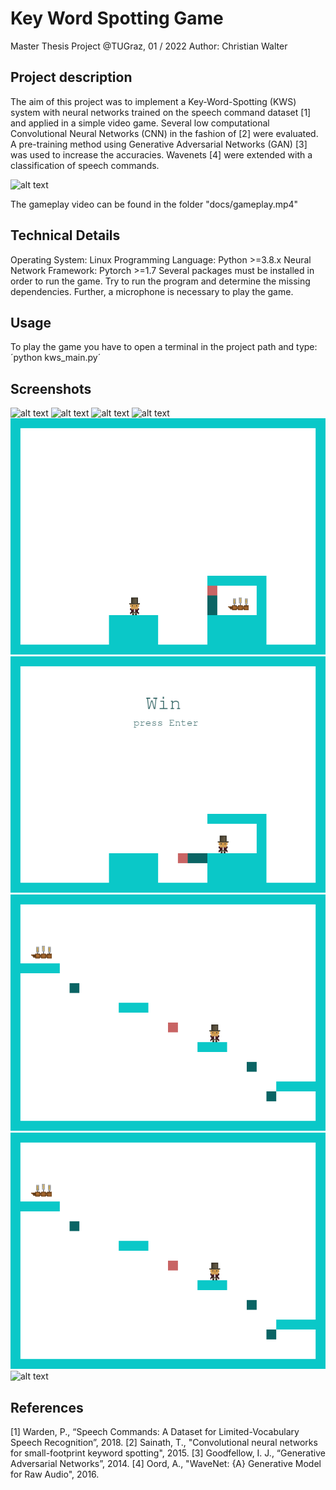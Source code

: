 # Key Word Spotting Game

Master Thesis Project @TUGraz, 01 / 2022
Author: Christian Walter


## Project description

The aim of this project was to implement a Key-Word-Spotting (KWS) system with neural networks trained on the speech command dataset [1] and applied in a simple video game.
Several low computational Convolutional Neural Networks (CNN) in the fashion of [2] were evaluated.
A pre-training method using Generative Adversarial Networks (GAN) [3] was used to increase the accuracies.
Wavenets [4] were extended with a classification of speech commands.

![alt text](https://raw.githubusercontent.com/chrisworld/kws_game/master/docu/screenshots/menu_main.png)

The gameplay video can be found in the folder "docs/gameplay.mp4"


## Technical Details

Operating System: Linux
Programming Language: Python >=3.8.x
Neural Network Framework: Pytorch >=1.7
Several packages must be installed in order to run the game. 
Try to run the program and determine the missing dependencies.
Further, a microphone is necessary to play the game.


## Usage

To play the game you have to open a terminal in the project path and type: ´python kws_main.py´


## Screenshots

![alt text](https://raw.githubusercontent.com/chrisworld/kws_game/master/docu/screenshots/menu_help.png)
![alt text](https://raw.githubusercontent.com/chrisworld/kws_game/master/docu/screenshots/menu_option_kws.png)
![alt text](https://raw.githubusercontent.com/chrisworld/kws_game/master/docu/screenshots/menu_option_e.png)
![alt text](https://raw.githubusercontent.com/chrisworld/kws_game/master/docu/screenshots/menu_option_device.png)
![alt text](https://raw.githubusercontent.com/chrisworld/kws_game/master/docu/screenshots/level1-1.png)
![alt text](https://raw.githubusercontent.com/chrisworld/kws_game/master/docu/screenshots/level1-2.png)
![alt text](https://raw.githubusercontent.com/chrisworld/kws_game/master/docu/screenshots/level2-2.png)
![alt text](https://raw.githubusercontent.com/chrisworld/kws_game/master/docu/screenshots/level2-2.png)
![alt text](https://raw.githubusercontent.com/chrisworld/kws_game/master/docu/screenshots/credits.png)


## References

[1] Warden, P., “Speech Commands: A Dataset for Limited-Vocabulary Speech Recognition”, 2018.
[2] Sainath, T., "Convolutional neural networks for small-footprint keyword spotting", 2015.
[3] Goodfellow, I. J., “Generative Adversarial Networks”, 2014.
[4] Oord, A., "WaveNet: {A} Generative Model for Raw Audio", 2016.